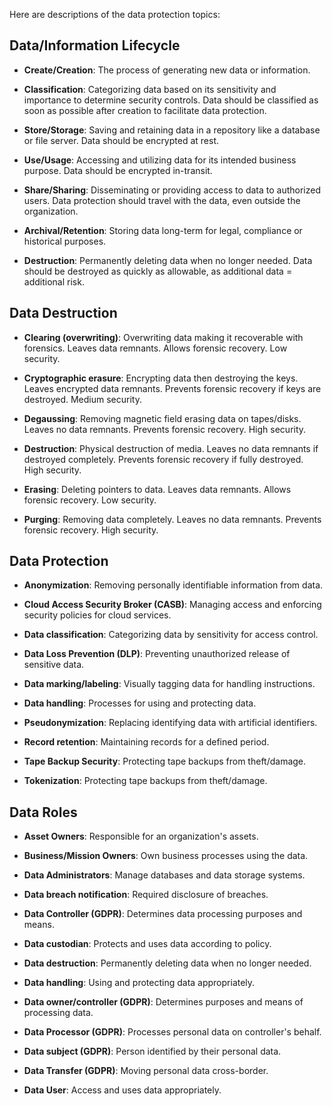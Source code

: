 Here are descriptions of the data protection topics:

## Data/Information Lifecycle

- **Create/Creation**: The process of generating new data or information.

- **Classification**: Categorizing data based on its sensitivity and importance to determine security controls. Data should be classified as soon as possible after creation to facilitate data protection.

- **Store/Storage**: Saving and retaining data in a repository like a database or file server. Data should be encrypted at rest.

- **Use/Usage**: Accessing and utilizing data for its intended business purpose. Data should be encrypted in-transit.

- **Share/Sharing**: Disseminating or providing access to data to authorized users. Data protection should travel with the data, even outside the organization.

- **Archival/Retention**: Storing data long-term for legal, compliance or historical purposes. 

- **Destruction**: Permanently deleting data when no longer needed. Data should be destroyed as quickly as allowable, as additional data = additional risk.

## Data Destruction

- **Clearing (overwriting)**: Overwriting data making it recoverable with forensics. Leaves data remnants. Allows forensic recovery. Low security.

- **Cryptographic erasure**: Encrypting data then destroying the keys. Leaves encrypted data remnants. Prevents forensic recovery if keys are destroyed. Medium security.

- **Degaussing**: Removing magnetic field erasing data on tapes/disks. Leaves no data remnants. Prevents forensic recovery. High security. 

- **Destruction**: Physical destruction of media. Leaves no data remnants if destroyed completely. Prevents forensic recovery if fully destroyed. High security.

- **Erasing**: Deleting pointers to data. Leaves data remnants. Allows forensic recovery. Low security.

- **Purging**: Removing data completely. Leaves no data remnants. Prevents forensic recovery. High security.

## Data Protection

- **Anonymization**: Removing personally identifiable information from data.

- **Cloud Access Security Broker (CASB)**: Managing access and enforcing security policies for cloud services.

- **Data classification**: Categorizing data by sensitivity for access control.

- **Data Loss Prevention (DLP)**: Preventing unauthorized release of sensitive data.

- **Data marking/labeling**: Visually tagging data for handling instructions.

- **Data handling**: Processes for using and protecting data.

- **Pseudonymization**: Replacing identifying data with artificial identifiers.

- **Record retention**: Maintaining records for a defined period.

- **Tape Backup Security**: Protecting tape backups from theft/damage.

- **Tokenization**: Protecting tape backups from theft/damage.

## Data Roles

- **Asset Owners**: Responsible for an organization's assets.

- **Business/Mission Owners**: Own business processes using the data.

- **Data Administrators**: Manage databases and data storage systems.  

- **Data breach notification**: Required disclosure of breaches.

- **Data Controller (GDPR)**: Determines data processing purposes and means.

- **Data custodian**: Protects and uses data according to policy.

- **Data destruction**: Permanently deleting data when no longer needed.

- **Data handling**: Using and protecting data appropriately.

- **Data owner/controller (GDPR)**: Determines purposes and means of processing data.

- **Data Processor (GDPR)**: Processes personal data on controller's behalf.

- **Data subject (GDPR)**: Person identified by their personal data.

- **Data Transfer (GDPR)**: Moving personal data cross-border.

- **Data User**: Access and uses data appropriately.
